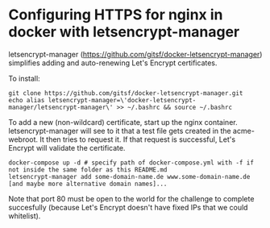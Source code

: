 # Configuring HTTPS for nginx in docker with letsencrypt-manager

letsencrypt-manager (https://github.com/gitsf/docker-letsencrypt-manager) simplifies adding and auto-renewing Let's Encrypt certificates.

To install:
```
git clone https://github.com/gitsf/docker-letsencrypt-manager.git
echo alias letsencrypt-manager=\'docker-letsencrypt-manager/letsencrypt-manager\' >> ~/.bashrc && source ~/.bashrc
```

To add a new (non-wildcard) certificate, start up the nginx container.
letsencrypt-manager will see to it that a test file gets created in the acme-webroot.
It then tries to request it.
If that request is successful, Let's Encrypt will validate the certificate.
```
docker-compose up -d # specify path of docker-compose.yml with -f if not inside the same folder as this README.md
letsencrypt-manager add some-domain-name.de www.some-domain-name.de [and maybe more alternative domain names]...
```

Note that port 80 must be open to the world for the challenge to complete succesfully (because Let's Encrypt doesn't have fixed IPs that we could whitelist).